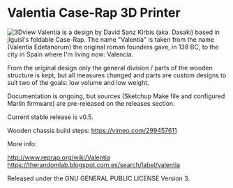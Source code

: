 # Valentia Case-Rap 3D Printer
![3Dview][3Dview]
Valentia is a design by David Sanz Kirbis (aka. Dasaki) based in jlguisl's foldable Case-Rap. The name "Valentia" is taken from the name (Valentia Edetanorum) the original roman founders gave, in 138 BC, to the city in Spain where I'm living now: Valencia.

From the original design only the general division / parts of the wooden structure is kept, but all measures changed and parts are custom designs to suit two of the goals: low volume and low weight.

Documentation is ongoing, but sources (Sketchup Make file and configured Marlin firmware) are pre-released on the releases section.

Current stable release is v0.5.

Wooden chassis build steps: https://vimeo.com/299457611

More info:

http://www.reprap.org/wiki/Valentia
https://therandomlab.blogspot.com.es/search/label/valentia

Released under the GNU GENERAL PUBLIC LICENSE Version 3.

[3Dview]:https://raw.githubusercontent.com/dasaki/valentia/master/hardware/3D_view.png
